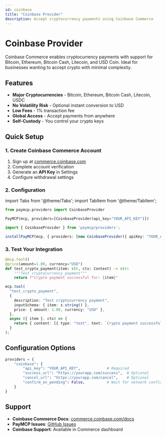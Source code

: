 ```yaml
---
id: coinbase
title: "Coinbase Provider"
description: Accept cryptocurrency payments using Coinbase Commerce
---
```


# Coinbase Provider

Coinbase Commerce enables cryptocurrency payments with support for Bitcoin, Ethereum, Bitcoin Cash, Litecoin, and USD Coin. Ideal for businesses wanting to accept crypto with minimal complexity.

## Features

- **Major Cryptocurrencies** - Bitcoin, Ethereum, Bitcoin Cash, Litecoin, USDC
- **No Volatility Risk** - Optional instant conversion to USD
- **Low Fees** - 1% transaction fee
- **Global Access** - Accept payments from anywhere
- **Self-Custody** - You control your crypto keys

## Quick Setup

### 1. Create Coinbase Commerce Account

1. Sign up at [commerce.coinbase.com](https://commerce.coinbase.com)
2. Complete account verification
3. Generate an **API Key** in Settings
4. Configure withdrawal settings

### 2. Configuration

import Tabs from '@theme/Tabs';
import TabItem from '@theme/TabItem';

<Tabs>
<TabItem value="python" label="Python">

```python
from paymcp.providers import CoinbaseProvider

PayMCP(mcp, providers=[CoinbaseProvider(api_key="YOUR_API_KEY")])
```

</TabItem>
<TabItem value="typescript" label="TypeScript">

```typescript
import { CoinbaseProvider } from 'paymcp/providers';

installPayMCP(mcp, { providers: [new CoinbaseProvider({ apiKey: "YOUR_API_KEY" })] });
```

</TabItem>
</Tabs>

### 3. Test Your Integration

<Tabs>
<TabItem value="python" label="Python">

```python
@mcp.tool()
@price(amount=1.00, currency="USD")
def test_crypto_payment(item: str, ctx: Context) -> str:
    """Test cryptocurrency payment"""
    return f"Crypto payment successful for: {item}"
```

</TabItem>
<TabItem value="typescript" label="TypeScript">

```typescript
mcp.tool(
  "test_crypto_payment",
  {
    description: "Test cryptocurrency payment",
    inputSchema: { item: z.string() },
    price: { amount: 1.00, currency: "USD" },
  },
  async ({ item }, ctx) => {
    return { content: [{ type: "text", text: `Crypto payment successful for: ${item}` }] };
  }
);
```

</TabItem>
</Tabs>

## Configuration Options

```python
providers = {
    "coinbase": {
        "api_key": "YOUR_API_KEY",            # Required
        "success_url": "https://yourapp.com/success",  # Optional
        "cancel_url": "https://yourapp.com/cancel",    # Optional
        "confirm_on_pending": False,          # Wait for network confirmation
    }
}
```



## Support

- **Coinbase Commerce Docs**: [commerce.coinbase.com/docs](https://commerce.coinbase.com/docs)
- **PayMCP Issues**: [GitHub Issues](https://github.com/PayMCP/paymcp/issues)
- **Coinbase Support**: Available in Commerce dashboard


